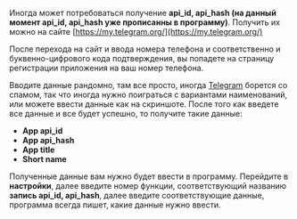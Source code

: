 
Иногда может потребоваться получение **api_id, api_hash (на данный момент api_id, api_hash уже прописанны в программу)**. Получить их можно на сайте [https://my.telegram.org/](https://my.telegram.org/)

После перехода на сайт и ввода номера телефона и соответственно и буквенно-цифрового кода подтверждения, вы попадете на страницу регистрации приложения на ваш номер телефона.

Вводите данные рандомно, там все просто, иногда [Telegram](https://telegram.org/) борется со спамом, так что иногда нужно поиграться с вариантами наименований, или можете ввести данные как на скриншоте. После того как введете все данные и все будет успешно, то получите такие данные:

- **App api_id**
- **App api_hash**
- **App title**
- **Short name**
    
Полученные данные вам нужно будет ввести в программу. Перейдите в **настройки**, далее введите номер функции, соответствующий названию **запись api_id, api_hash**, далее введите соответствующие данные, программа всегда пишет, какие данные нужно ввести.